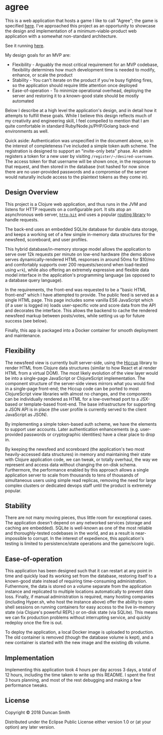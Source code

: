 # agree

This is a web application that hosts a game I like to call "Agree"; the game is specified [here](https://quip.com/jouXACDLERyH). I've approached this project as an opportunity to showcase the design and implementation of a minimum-viable-product web application with a somewhat non-standard architecture.

See it running [here](http://209.177.93.150).

My design goals for an MVP are:
  - Flexibility - Arguably the most critical requirement for an MVP codebase, flexibility determines how much development time is needed to modify, enhance, or scale the product
  - Stability - You can't iterate on the product if you're busy fighting fires, so the application should require little attention once deployed
  - Ease-of-operation - To minimize operational overhead, deploying the server and restoring it to a known-good state should be mostly automated

Below I describe at a high level the application's design, and in detail how it attempts to fulfill these goals. While I believe this design reflects much of my creativity and engineering skill, I feel compelled to mention that I am quite comfortable in standard Ruby/Node.js/PHP/Golang back-end environments as well.

Quick aside: Authentication was unspecified in the document above, so in the interest of completeness I've included a simple token auth scheme. The registration is designed to support an "invite-only beta" phase. An admin registers a token for a new user by visiting `/register/~/desired-username`. The access token for that username will be shown once, in the response to that request, and then stored in the database (not hashed for now since there are no user-provided passwords and a compromise of the server would naturally include access to the plaintext tokens as they come in).

## Design Overview

This project is a Clojure web application, and thus runs in the JVM and listens for HTTP requests on a configurable port. It sits atop an asynchronous web server, [`http-kit`](http://http-kit.org) and uses a popular [routing library](https://github.com/weavejester/compojure) to handle requests.

The back-end uses an embedded SQLite database for durable data storage, and keeps a working set of a few simple in-memory data structures for the newsfeed, scoreboard, and user profiles.

This hybrid database/in-memory storage model allows the application to serve over 12k requests per minute on low-end hardware (the demo above serves dynamically-rendered HTML responses in around 50ms for $10/mo and comfortably supports over 200 requests/second when load-tested using `wrk`), while also offering an extremely expressive and flexible data model interface in the application's programming language (as opposed to a database query language).

In the requirements, the front-end was requested to be a "basic HTML front-end" which I have attempted to provide. The public feed is served as a single HTML page. This page includes some vanilla ES6 JavaScript which (if a user is logged in) loads user-specific vote and score data from the API and decorates the interface. This allows the backend to cache the rendered newsfeed markup between posts/votes, while setting us up for future success (see below).

Finally, this app is packaged into a Docker container for smooth deployment and maintenance.

## Flexibility

The newsfeed view is currently built server-side, using the [Hiccup](https://github.com/weavejester/hiccup) library to render HTML from Clojure data structures (similar to how React et al render HTML from a virtual DOM). The most likely evolution of the view layer would be into a single-page JavaScript or ClojureScript implementation. The component structure of the server-side views mirrors what you would find in a single-page front-end; the Hiccup code can be ported to most ClojureScript view libraries with almost no changes, and the components can be individually rendered as HTML for a low-overhead port to a JSX-based or template-based front-end. The base infrastructure for supporting a JSON API is in place (the user profile is currently served to the client JavaScript as JSON).

By implementing a simple token-based auth scheme, we have the elements to support user accounts. Later authentication enhancements (e.g. user-provided passwords or cryptographic identities) have a clear place to drop in.

By keeping the newsfeed and scoreboard (the application's two most heavily-accessed data structures) in memory and maintaining their state with Clojure application code, we can tweak, or totally overhaul, the way we represent and access data without changing the on-disk schema. Furthermore, the performance enabled by this approach allows a single application server to scale from thousands to tens of thousands of simultaneous users using simple read replicas, removing the need for large complex clusters or dedicated devops staff until the product is extremely popular.

## Stability

There are not many moving pieces, thus little room for exceptional cases. The application doesn't depend on any networked services (storage and caching are embedded). SQLite is well-known as one of the most reliable and thoroughly-tested codebases in the world, and as a result is near-impossible to corrupt. In the interest of expedience, this application's testing is limited to persistence/state operations and the game/score logic.

## Ease-of-operation

This application has been designed such that it can restart at any point in time and quickly load its working set from the database, restoring itself to a known-good state instead of requiring time-consuming administration. Futhermore, the data is stored on a volume separate from the application instance and replicated to multiple locations automatically to prevent data loss. Finally, if manual administration is required, many hosting companies (including Hyper.sh, who host the instance above) offer the ability to open shell sessions on running containers for easy access to the live in-memory state (via Clojure's powerful REPL) or on-disk state (via SQLite). This means we can fix production problems without interrupting service, and quickly redeploy once the fire is out.

To deploy the application, a local Docker image is uploaded to production. The old container is removed (though the database volume is kept), and a new container is started with the new image and the existing db volume.

## Implementation

Implementing this application took 4 hours per day across 3 days, a total of 12 hours, including the time taken to write up this README. I spent the first 3 hours planning, and most of the rest debugging and making a few performance tweaks.

## License

Copyright © 2018 Duncan Smith

Distributed under the Eclipse Public License either version 1.0 or (at
your option) any later version.
